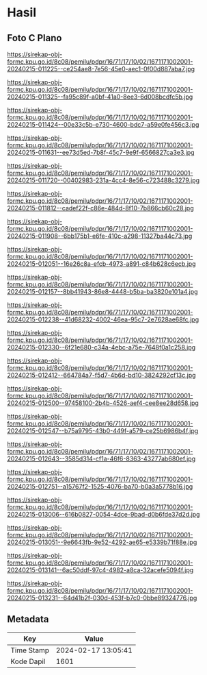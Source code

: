 # Hasil

## Foto C Plano

https://sirekap-obj-formc.kpu.go.id/8c08/pemilu/pdpr/16/71/17/10/02/1671171002001-20240215-011225--ce254ae8-7e56-45e0-aec1-0f00d887aba7.jpg

https://sirekap-obj-formc.kpu.go.id/8c08/pemilu/pdpr/16/71/17/10/02/1671171002001-20240215-011325--fa95c89f-a0bf-41a0-8ee3-6d008bcdfc5b.jpg

https://sirekap-obj-formc.kpu.go.id/8c08/pemilu/pdpr/16/71/17/10/02/1671171002001-20240215-011424--00e33c5b-e730-4600-bdc7-a59e0fe456c3.jpg

https://sirekap-obj-formc.kpu.go.id/8c08/pemilu/pdpr/16/71/17/10/02/1671171002001-20240215-011631--ee73d5ed-7b8f-45c7-9e9f-6566827ca3e3.jpg

https://sirekap-obj-formc.kpu.go.id/8c08/pemilu/pdpr/16/71/17/10/02/1671171002001-20240215-011720--00402983-231a-4cc4-8e56-c723488c3279.jpg

https://sirekap-obj-formc.kpu.go.id/8c08/pemilu/pdpr/16/71/17/10/02/1671171002001-20240215-011812--cadef22f-c86e-484d-8f10-7b866cb60c28.jpg

https://sirekap-obj-formc.kpu.go.id/8c08/pemilu/pdpr/16/71/17/10/02/1671171002001-20240215-011908--6bb175b1-e6fe-410c-a298-11327ba44c73.jpg

https://sirekap-obj-formc.kpu.go.id/8c08/pemilu/pdpr/16/71/17/10/02/1671171002001-20240215-012051--16e26c8a-efcb-4973-a891-c84b628c6ecb.jpg

https://sirekap-obj-formc.kpu.go.id/8c08/pemilu/pdpr/16/71/17/10/02/1671171002001-20240215-012157--8bb41943-86e8-4448-b5ba-ba3820e101a4.jpg

https://sirekap-obj-formc.kpu.go.id/8c08/pemilu/pdpr/16/71/17/10/02/1671171002001-20240215-012238--41d68232-4002-46ea-95c7-2e7628ae68fc.jpg

https://sirekap-obj-formc.kpu.go.id/8c08/pemilu/pdpr/16/71/17/10/02/1671171002001-20240215-012330--6f21e680-c34a-4ebc-a75e-7648f0a1c258.jpg

https://sirekap-obj-formc.kpu.go.id/8c08/pemilu/pdpr/16/71/17/10/02/1671171002001-20240215-012412--664784a7-f5d7-4b6d-bd10-3824292cf13c.jpg

https://sirekap-obj-formc.kpu.go.id/8c08/pemilu/pdpr/16/71/17/10/02/1671171002001-20240215-012500--97458100-2b4b-4526-aef4-cee8ee28d658.jpg

https://sirekap-obj-formc.kpu.go.id/8c08/pemilu/pdpr/16/71/17/10/02/1671171002001-20240215-012547--b75a9795-43b0-449f-a579-ce25b6986b4f.jpg

https://sirekap-obj-formc.kpu.go.id/8c08/pemilu/pdpr/16/71/17/10/02/1671171002001-20240215-012643--3585d314-cf1a-46f6-8363-43277ab680ef.jpg

https://sirekap-obj-formc.kpu.go.id/8c08/pemilu/pdpr/16/71/17/10/02/1671171002001-20240215-012751--a15767f2-1525-4076-ba70-b0a3a5778b16.jpg

https://sirekap-obj-formc.kpu.go.id/8c08/pemilu/pdpr/16/71/17/10/02/1671171002001-20240215-013006--616b0827-0054-4dce-9bad-d0b6fde37d2d.jpg

https://sirekap-obj-formc.kpu.go.id/8c08/pemilu/pdpr/16/71/17/10/02/1671171002001-20240215-013051--9e6643fb-9e52-4292-ae65-e5339b71f88e.jpg

https://sirekap-obj-formc.kpu.go.id/8c08/pemilu/pdpr/16/71/17/10/02/1671171002001-20240215-013141--6ac50ddf-97c4-4982-a8ca-32acefe5094f.jpg

https://sirekap-obj-formc.kpu.go.id/8c08/pemilu/pdpr/16/71/17/10/02/1671171002001-20240215-013231--64d41b2f-030d-453f-b7c0-0bbe89324776.jpg


## Metadata

| Key        | Value               |
| ---------- | ------------------- |
| Time Stamp | 2024-02-17 13:05:41 |
| Kode Dapil | 1601                |




